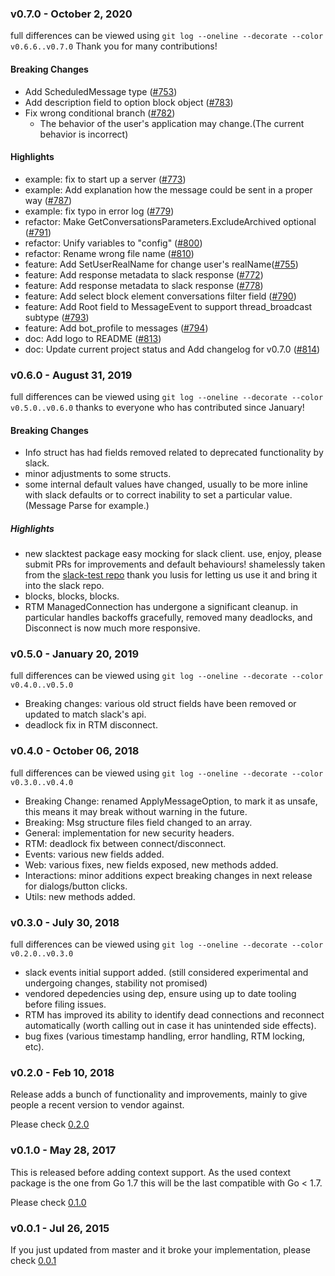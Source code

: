 ### v0.7.0 - October 2, 2020

full differences can be viewed using `git log --oneline --decorate --color v0.6.6..v0.7.0`
Thank you for many contributions!

#### Breaking Changes

- Add ScheduledMessage type ([#753])
- Add description field to option block object ([#783])
- Fix wrong conditional branch ([#782])
  - The behavior of the user's application may change.(The current behavior is incorrect)

#### Highlights

- example: fix to start up a server ([#773])
- example: Add explanation how the message could be sent in a proper way ([#787])
- example: fix typo in error log ([#779])
- refactor: Make GetConversationsParameters.ExcludeArchived optional ([#791])
- refactor: Unify variables to "config" ([#800])
- refactor: Rename wrong file name ([#810])
- feature: Add SetUserRealName for change user's realName([#755])
- feature: Add response metadata to slack response ([#772])
- feature: Add response metadata to slack response ([#778])
- feature: Add select block element conversations filter field ([#790])
- feature: Add Root field to MessageEvent to support thread_broadcast subtype ([#793])
- feature: Add bot_profile to messages ([#794])
- doc: Add logo to README ([#813])
- doc: Update current project status and Add changelog for v0.7.0 ([#814])

[#753]: https://github.com/slack-go/slack/pull/753
[#755]: https://github.com/slack-go/slack/pull/755
[#772]: https://github.com/slack-go/slack/pull/772
[#773]: https://github.com/slack-go/slack/pull/773
[#778]: https://github.com/slack-go/slack/pull/778
[#779]: https://github.com/slack-go/slack/pull/779
[#782]: https://github.com/slack-go/slack/pull/782
[#783]: https://github.com/slack-go/slack/pull/783
[#787]: https://github.com/slack-go/slack/pull/787
[#790]: https://github.com/slack-go/slack/pull/790
[#791]: https://github.com/slack-go/slack/pull/791
[#793]: https://github.com/slack-go/slack/pull/793
[#794]: https://github.com/slack-go/slack/pull/794
[#800]: https://github.com/slack-go/slack/pull/800
[#810]: https://github.com/slack-go/slack/pull/810
[#813]: https://github.com/slack-go/slack/pull/813
[#814]: https://github.com/slack-go/slack/pull/814

### v0.6.0 - August 31, 2019

full differences can be viewed using `git log --oneline --decorate --color v0.5.0..v0.6.0`
thanks to everyone who has contributed since January!

#### Breaking Changes

- Info struct has had fields removed related to deprecated functionality by slack.
- minor adjustments to some structs.
- some internal default values have changed, usually to be more inline with slack defaults or to correct inability to set a particular value. (Message Parse for example.)

##### Highlights

- new slacktest package easy mocking for slack client. use, enjoy, please submit PRs for improvements and default behaviours! shamelessly taken from the [slack-test repo](https://github.com/lusis/slack-test) thank you lusis for letting us use it and bring it into the slack repo.
- blocks, blocks, blocks.
- RTM ManagedConnection has undergone a significant cleanup.
in particular handles backoffs gracefully, removed many deadlocks,
and Disconnect is now much more responsive.

### v0.5.0 - January 20, 2019

full differences can be viewed using `git log --oneline --decorate --color v0.4.0..v0.5.0`

- Breaking changes: various old struct fields have been removed or updated to match slack's api.
- deadlock fix in RTM disconnect.

### v0.4.0 - October 06, 2018

full differences can be viewed using `git log --oneline --decorate --color v0.3.0..v0.4.0`

- Breaking Change: renamed ApplyMessageOption, to mark it as unsafe,
this means it may break without warning in the future.
- Breaking: Msg structure files field changed to an array.
- General: implementation for new security headers.
- RTM: deadlock fix between connect/disconnect.
- Events: various new fields added.
- Web: various fixes, new fields exposed, new methods added.
- Interactions: minor additions expect breaking changes in next release for dialogs/button clicks.
- Utils: new methods added.

### v0.3.0 - July 30, 2018

full differences can be viewed using `git log --oneline --decorate --color v0.2.0..v0.3.0`

- slack events initial support added. (still considered experimental and undergoing changes, stability not promised)
- vendored depedencies using dep, ensure using up to date tooling before filing issues.
- RTM has improved its ability to identify dead connections and reconnect automatically (worth calling out in case it has unintended side effects).
- bug fixes (various timestamp handling, error handling, RTM locking, etc).

### v0.2.0 - Feb 10, 2018

Release adds a bunch of functionality and improvements, mainly to give people a recent version to vendor against.

Please check [0.2.0](https://github.com/nlopes/slack/releases/tag/v0.2.0)

### v0.1.0 - May 28, 2017

This is released before adding context support.
As the used context package is the one from Go 1.7 this will be the last
compatible with Go < 1.7.

Please check [0.1.0](https://github.com/nlopes/slack/releases/tag/v0.1.0)

### v0.0.1 - Jul 26, 2015

If you just updated from master and it broke your implementation, please
check [0.0.1](https://github.com/nlopes/slack/releases/tag/v0.0.1)
